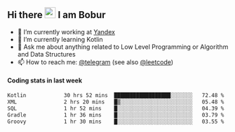 ## Hi there <img src="https://media.giphy.com/media/hvRJCLFzcasrR4ia7z/giphy.gif" width="25px" height="25px"> I am Bobur

- 💼 I’m currently working at [Yandex](https://yandex.ru/)
- 🌱 I’m currently learning Kotlin
- 💬 Ask me about anything related to Low Level Programming or Algorithm and Data Structures
- 📫 How to reach me: [@telegram](https://t.me/octoant) (see also [@leetcode](https://leetcode.com/octoant/))    

#### Coding stats in last week

<!--START_SECTION:waka-->

```txt
Kotlin            30 hrs 52 mins  ██████████████████░░░░░░░   72.48 %
XML               2 hrs 20 mins   █▒░░░░░░░░░░░░░░░░░░░░░░░   05.48 %
SQL               1 hr 52 mins    █░░░░░░░░░░░░░░░░░░░░░░░░   04.39 %
Gradle            1 hr 36 mins    █░░░░░░░░░░░░░░░░░░░░░░░░   03.79 %
Groovy            1 hr 30 mins    █░░░░░░░░░░░░░░░░░░░░░░░░   03.55 %
```

<!--END_SECTION:waka-->
